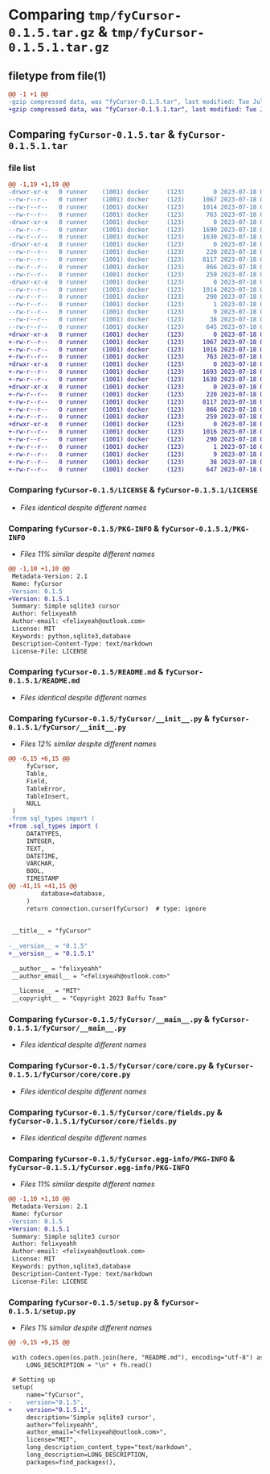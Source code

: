 # Comparing `tmp/fyCursor-0.1.5.tar.gz` & `tmp/fyCursor-0.1.5.1.tar.gz`

## filetype from file(1)

```diff
@@ -1 +1 @@
-gzip compressed data, was "fyCursor-0.1.5.tar", last modified: Tue Jul 18 04:35:41 2023, max compression
+gzip compressed data, was "fyCursor-0.1.5.1.tar", last modified: Tue Jul 18 04:56:42 2023, max compression
```

## Comparing `fyCursor-0.1.5.tar` & `fyCursor-0.1.5.1.tar`

### file list

```diff
@@ -1,19 +1,19 @@
-drwxr-xr-x   0 runner    (1001) docker     (123)        0 2023-07-18 04:35:41.435805 fyCursor-0.1.5/
--rw-r--r--   0 runner    (1001) docker     (123)     1067 2023-07-18 04:35:27.000000 fyCursor-0.1.5/LICENSE
--rw-r--r--   0 runner    (1001) docker     (123)     1014 2023-07-18 04:35:41.435805 fyCursor-0.1.5/PKG-INFO
--rw-r--r--   0 runner    (1001) docker     (123)      763 2023-07-18 04:35:27.000000 fyCursor-0.1.5/README.md
-drwxr-xr-x   0 runner    (1001) docker     (123)        0 2023-07-18 04:35:41.431805 fyCursor-0.1.5/fyCursor/
--rw-r--r--   0 runner    (1001) docker     (123)     1690 2023-07-18 04:35:27.000000 fyCursor-0.1.5/fyCursor/__init__.py
--rw-r--r--   0 runner    (1001) docker     (123)     1630 2023-07-18 04:35:27.000000 fyCursor-0.1.5/fyCursor/__main__.py
-drwxr-xr-x   0 runner    (1001) docker     (123)        0 2023-07-18 04:35:41.435805 fyCursor-0.1.5/fyCursor/core/
--rw-r--r--   0 runner    (1001) docker     (123)      220 2023-07-18 04:35:27.000000 fyCursor-0.1.5/fyCursor/core/__init__.py
--rw-r--r--   0 runner    (1001) docker     (123)     8117 2023-07-18 04:35:27.000000 fyCursor-0.1.5/fyCursor/core/core.py
--rw-r--r--   0 runner    (1001) docker     (123)      866 2023-07-18 04:35:27.000000 fyCursor-0.1.5/fyCursor/core/fields.py
--rw-r--r--   0 runner    (1001) docker     (123)      259 2023-07-18 04:35:27.000000 fyCursor-0.1.5/fyCursor/sql_types.py
-drwxr-xr-x   0 runner    (1001) docker     (123)        0 2023-07-18 04:35:41.431805 fyCursor-0.1.5/fyCursor.egg-info/
--rw-r--r--   0 runner    (1001) docker     (123)     1014 2023-07-18 04:35:41.000000 fyCursor-0.1.5/fyCursor.egg-info/PKG-INFO
--rw-r--r--   0 runner    (1001) docker     (123)      290 2023-07-18 04:35:41.000000 fyCursor-0.1.5/fyCursor.egg-info/SOURCES.txt
--rw-r--r--   0 runner    (1001) docker     (123)        1 2023-07-18 04:35:41.000000 fyCursor-0.1.5/fyCursor.egg-info/dependency_links.txt
--rw-r--r--   0 runner    (1001) docker     (123)        9 2023-07-18 04:35:41.000000 fyCursor-0.1.5/fyCursor.egg-info/top_level.txt
--rw-r--r--   0 runner    (1001) docker     (123)       38 2023-07-18 04:35:41.435805 fyCursor-0.1.5/setup.cfg
--rw-r--r--   0 runner    (1001) docker     (123)      645 2023-07-18 04:35:27.000000 fyCursor-0.1.5/setup.py
+drwxr-xr-x   0 runner    (1001) docker     (123)        0 2023-07-18 04:56:42.932288 fyCursor-0.1.5.1/
+-rw-r--r--   0 runner    (1001) docker     (123)     1067 2023-07-18 04:56:31.000000 fyCursor-0.1.5.1/LICENSE
+-rw-r--r--   0 runner    (1001) docker     (123)     1016 2023-07-18 04:56:42.932288 fyCursor-0.1.5.1/PKG-INFO
+-rw-r--r--   0 runner    (1001) docker     (123)      763 2023-07-18 04:56:31.000000 fyCursor-0.1.5.1/README.md
+drwxr-xr-x   0 runner    (1001) docker     (123)        0 2023-07-18 04:56:42.932288 fyCursor-0.1.5.1/fyCursor/
+-rw-r--r--   0 runner    (1001) docker     (123)     1693 2023-07-18 04:56:31.000000 fyCursor-0.1.5.1/fyCursor/__init__.py
+-rw-r--r--   0 runner    (1001) docker     (123)     1630 2023-07-18 04:56:31.000000 fyCursor-0.1.5.1/fyCursor/__main__.py
+drwxr-xr-x   0 runner    (1001) docker     (123)        0 2023-07-18 04:56:42.932288 fyCursor-0.1.5.1/fyCursor/core/
+-rw-r--r--   0 runner    (1001) docker     (123)      220 2023-07-18 04:56:31.000000 fyCursor-0.1.5.1/fyCursor/core/__init__.py
+-rw-r--r--   0 runner    (1001) docker     (123)     8117 2023-07-18 04:56:31.000000 fyCursor-0.1.5.1/fyCursor/core/core.py
+-rw-r--r--   0 runner    (1001) docker     (123)      866 2023-07-18 04:56:31.000000 fyCursor-0.1.5.1/fyCursor/core/fields.py
+-rw-r--r--   0 runner    (1001) docker     (123)      259 2023-07-18 04:56:31.000000 fyCursor-0.1.5.1/fyCursor/sql_types.py
+drwxr-xr-x   0 runner    (1001) docker     (123)        0 2023-07-18 04:56:42.932288 fyCursor-0.1.5.1/fyCursor.egg-info/
+-rw-r--r--   0 runner    (1001) docker     (123)     1016 2023-07-18 04:56:42.000000 fyCursor-0.1.5.1/fyCursor.egg-info/PKG-INFO
+-rw-r--r--   0 runner    (1001) docker     (123)      290 2023-07-18 04:56:42.000000 fyCursor-0.1.5.1/fyCursor.egg-info/SOURCES.txt
+-rw-r--r--   0 runner    (1001) docker     (123)        1 2023-07-18 04:56:42.000000 fyCursor-0.1.5.1/fyCursor.egg-info/dependency_links.txt
+-rw-r--r--   0 runner    (1001) docker     (123)        9 2023-07-18 04:56:42.000000 fyCursor-0.1.5.1/fyCursor.egg-info/top_level.txt
+-rw-r--r--   0 runner    (1001) docker     (123)       38 2023-07-18 04:56:42.932288 fyCursor-0.1.5.1/setup.cfg
+-rw-r--r--   0 runner    (1001) docker     (123)      647 2023-07-18 04:56:31.000000 fyCursor-0.1.5.1/setup.py
```

### Comparing `fyCursor-0.1.5/LICENSE` & `fyCursor-0.1.5.1/LICENSE`

 * *Files identical despite different names*

### Comparing `fyCursor-0.1.5/PKG-INFO` & `fyCursor-0.1.5.1/PKG-INFO`

 * *Files 11% similar despite different names*

```diff
@@ -1,10 +1,10 @@
 Metadata-Version: 2.1
 Name: fyCursor
-Version: 0.1.5
+Version: 0.1.5.1
 Summary: Simple sqlite3 cursor
 Author: felixyeahh
 Author-email: <felixyeah@outlook.com>
 License: MIT
 Keywords: python,sqlite3,database
 Description-Content-Type: text/markdown
 License-File: LICENSE
```

### Comparing `fyCursor-0.1.5/README.md` & `fyCursor-0.1.5.1/README.md`

 * *Files identical despite different names*

### Comparing `fyCursor-0.1.5/fyCursor/__init__.py` & `fyCursor-0.1.5.1/fyCursor/__init__.py`

 * *Files 12% similar despite different names*

```diff
@@ -6,15 +6,15 @@
     fyCursor,
     Table,
     Field,
     TableError,
     TableInsert,
     NULL
 )
-from sql_types import (
+from .sql_types import (
     DATATYPES,
     INTEGER,
     TEXT,
     DATETIME,
     VARCHAR,
     BOOL,
     TIMESTAMP
@@ -41,15 +41,15 @@
         database=database,
     )
     return connection.cursor(fyCursor)  # type: ignore
 
 
 __title__ = "fyCursor"
 
-__version__ = "0.1.5"
+__version__ = "0.1.5.1"
 
 __author__ = "felixyeahh"
 __author_email__ = "<felixyeah@outlook.com>"
 
 __license__ = "MIT"
 __copyright__ = "Copyright 2023 Baffu Team"
```

### Comparing `fyCursor-0.1.5/fyCursor/__main__.py` & `fyCursor-0.1.5.1/fyCursor/__main__.py`

 * *Files identical despite different names*

### Comparing `fyCursor-0.1.5/fyCursor/core/core.py` & `fyCursor-0.1.5.1/fyCursor/core/core.py`

 * *Files identical despite different names*

### Comparing `fyCursor-0.1.5/fyCursor/core/fields.py` & `fyCursor-0.1.5.1/fyCursor/core/fields.py`

 * *Files identical despite different names*

### Comparing `fyCursor-0.1.5/fyCursor.egg-info/PKG-INFO` & `fyCursor-0.1.5.1/fyCursor.egg-info/PKG-INFO`

 * *Files 11% similar despite different names*

```diff
@@ -1,10 +1,10 @@
 Metadata-Version: 2.1
 Name: fyCursor
-Version: 0.1.5
+Version: 0.1.5.1
 Summary: Simple sqlite3 cursor
 Author: felixyeahh
 Author-email: <felixyeah@outlook.com>
 License: MIT
 Keywords: python,sqlite3,database
 Description-Content-Type: text/markdown
 License-File: LICENSE
```

### Comparing `fyCursor-0.1.5/setup.py` & `fyCursor-0.1.5.1/setup.py`

 * *Files 1% similar despite different names*

```diff
@@ -9,15 +9,15 @@
 
 with codecs.open(os.path.join(here, "README.md"), encoding="utf-8") as fh:
     LONG_DESCRIPTION = "\n" + fh.read()
 
 # Setting up
 setup(
     name="fyCursor",
-    version="0.1.5",
+    version="0.1.5.1",
     description='Simple sqlite3 cursor',
     author="felixyeahh",
     author_email="<felixyeah@outlook.com>",
     license="MIT",
     long_description_content_type="text/markdown",
     long_description=LONG_DESCRIPTION,
     packages=find_packages(),
```

